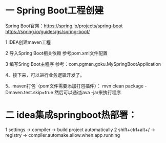 
# 一 Spring Boot工程创建

Spring Boot官网：https://spring.io/projects/spring-boot
https://spring.io/guides/gs/spring-boot/

1 IDEA创建maven工程

2 导入Spring Boot相关依赖 
参考pom.xml文件配置 

3 编写Sring Boot主程序
参考：com.pgman.goku.MySpringBootApplication 

4、接下来，可以进行业务逻辑开发了。

5、maven打包（pom文件需要添加打包插件）：
mvn clean package -Dmaven.test.skip=true
然后可以通过java -jar来执行程序 


# 二 idea集成springboot热部署：
1 settings -> compiler -> build project automatically 
2 shift+ctrl+alt+/ -> registry -> compiler.automake.allow.when.app.running 


